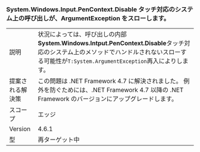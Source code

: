 ### <a name="calls-to-systemwindowsinputpencontextdisable-on-touch-enabled-systems-may-throw-an-argumentexception"></a>System.Windows.Input.PenContext.Disable タッチ対応のシステム上の呼び出しが、ArgumentException をスローします。

|   |   |
|---|---|
|説明|状況によっては、呼び出しの内部<strong>System.Windows.Intput.PenContext.Disable</strong>タッチ対応のシステム上のメソッドでハンドルされないスローする可能性が<code>T:System.ArgumentException</code>再入によりします。|
|提案される解決策|この問題は .NET Framework 4.7 に解決されました。 例外を防ぐためには、.NET Framework 4.7 以降の .NET Framework のバージョンにアップグレードします。|
|スコープ|エッジ|
|Version|4.6.1|
|型|再ターゲット中|

